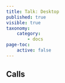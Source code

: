 ```yaml
---
title: Talk: Desktop
published: true
visible: true
taxonomy:
    category:
        - docs
page-toc:
    active: false
---
```


## Calls
